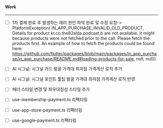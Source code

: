 
#### Work
---
- [ ] 1차 결제 완료 후 발생하는 에러 원인 파악 완료 및 수정 요청-> PlatformException(
        IN_APP_PURCHASE_INVALID_OLD_PRODUCT, Details for product kr.co.the82alda.podcast.b are not available.
        It might because products were not fetched prior to the call.
        Please fetch the products first.
        An example of how to fetch the products could be found here:
        https://github.com/flutter/packages/blob/main/packages/in_app_purchase/in_app_purchase/README.md#loading-products-for-sale, null, null))

- [ ] AI 시그널: 시그널 카드 발굴 가격대 최저점 가격계산 로직 추가
- [ ] AI 시그널: 시그널 포인트 툴팁 발굴 가격대 최저점 가격계산 로직 반영

- [ ] 헤더 스타일 변경 및 좌우대칭성 스타일 추가
- [ ] use-membership-payment.ts 리팩터링
- [ ] use-app-store-payment.ts 리팩터링
- [ ] use-google-payment.ts 리팩터링
